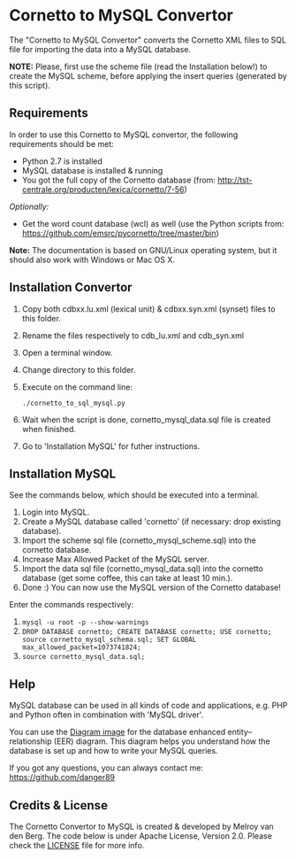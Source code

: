 Cornetto to MySQL Convertor
===========================
The "Cornetto to MySQL Convertor" converts the Cornetto XML files to SQL file for importing the data into a MySQL database.

**NOTE:**
Please, first use the scheme file (read the Installation below!) to create the MySQL scheme, before applying the insert queries (generated by this script).


Requirements
------------
In order to use this Cornetto to MySQL convertor, the following requirements should be met:

- Python 2.7 is installed
- MySQL database is installed & running
- You got the full copy of the Cornetto database (from: http://tst-centrale.org/producten/lexica/cornetto/7-56)

*Optionally:*

- Get the word count database (wcl) as well 
		(use the Python scripts from: https://github.com/emsrc/pycornetto/tree/master/bin)

**Note:**
The documentation is based on GNU/Linux operating system, but it should also work with Windows or Mac OS X.

Installation Convertor
----------------------

1. Copy both cdbxx.lu.xml (lexical unit) & cdbxx.syn.xml (synset) files to this folder.
2. Rename the files respectively to cdb_lu.xml and cdb_syn.xml
3. Open a terminal window.
4. Change directory to this folder.
5. Execute on the command line: 

    ```
    ./cornetto_to_sql_mysql.py
    ```
6. Wait when the script is done, cornetto_mysql_data.sql file is created when finished.
7. Go to 'Installation MySQL' for futher instructions.


Installation MySQL
------------------
See the commands below, which should be executed into a terminal.

1. Login into MySQL. 
2. Create a MySQL database called 'cornetto' (if necessary: drop existing database).
3. Import the scheme sql file (cornetto_mysql_scheme.sql) into the cornetto database.
4. Increase Max Allowed Packet of the MySQL server.
5. Import the data sql file (cornetto_mysql_data.sql) into the cornetto database (get some coffee, this can take at least 10 min.).
6. Done :) You can now use the MySQL version of the Cornetto database!

Enter the commands respectively:

1. 
    ```mysql -u root -p --show-warnings```
2. 
    ```DROP DATABASE cornetto; CREATE DATABASE cornetto; USE cornetto; source cornetto_mysql_schema.sql; SET GLOBAL max_allowed_packet=1073741824;```
3. 
    ```source cornetto_mysql_data.sql;```


Help
----
MySQL database can be used in all kinds of code and applications, e.g. PHP and Python often in combination with 'MySQL driver'.

You can use the [Diagram image](cornetto_mysql.png) for the database enhanced entity–relationship (EER) diagram.
This diagram helps you understand how the database is set up and how to write your MySQL queries.

If you got any questions, you can always contact me:
https://github.com/danger89

Credits & License
-----------------
The Cornetto Convertor to MySQL is created & developed by Melroy van den Berg.
The code below is under Apache License, Version 2.0. Please check the [LICENSE](LICENSE) file for more info.
